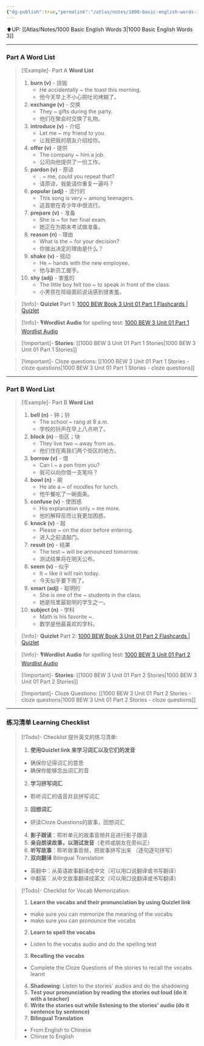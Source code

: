 ```yaml
---
{"dg-publish":true,"permalink":"/atlas/notes/1000-basic-english-words-3-unit-01/"}
---
```


⬆️UP: [[Atlas/Notes/1000 Basic English Words 3\|1000 Basic English Words 3]]

---
### Part A Word List

> [!Example]- Part A **Word List**
> 1. **burn (v)** - 烧毁
>     - He accidentally ~ the toast this morning.  
>     - 他今天早上不小心把吐司烤糊了。
> 2. **exchange (v)** - 交换
>     -  They ~ gifts during the party.  
>     - 他们在聚会时交换了礼物。
> 3. **introduce (v)** - 介绍
>     - Let me ~ my friend to you.  
>     - 让我把我的朋友介绍给你。
> 4. **offer (v)** - 提供
>     - The company ~ him a job.  
>     - 公司向他提供了一份工作。
> 5. **pardon (v)** - 原谅
>     - . ~ me, could you repeat that?  
>     - 请原谅，我能请你重复一遍吗？
> 6. **popular (adj)** - 流行的
>     - This song is very ~ among teenagers.  
>     - 这首歌在青少年中很流行。
> 7. **prepare (v)** - 准备
>     - She is ~ for her final exam.  
>     - 她正在为期末考试做准备。
> 8. **reason (n)** - 理由
>     - What is the ~ for your decision?  
>     - 你做出决定的理由是什么？
> 9. **shake (v)** - 摇动
>     - He ~ hands with the new employee.  
>     - 他与新员工握手。
> 10. **shy (adj)** - 害羞的
>     - The little boy felt too ~ to speak in front of the class.  
>     - 小男孩在班级面前说话感到很害羞。

> [!info]- **Quizlet** Part 1: [1000 BEW Book 3 Unit 01 Part 1 Flashcards | Quizlet](https://quizlet.com/my/1060403835/1000-bew-book-3-unit-01-part-1-flash-cards/?i=1vbzw5&x=1jqt)

> [!info]- 🎙️**Wordlist Audio** for spelling test: [1000 BEW 3 Unit 01 Part 1 Wordlist Audio]()

> [!important]- **Stories**: [[1000 BEW 3 Unit 01 Part 1 Stories\|1000 BEW 3 Unit 01 Part 1 Stories]]

> [!important]- Cloze questions: [[1000 BEW 3 Unit 01 Part 1 Stories - cloze questions\|1000 BEW 3 Unit 01 Part 1 Stories - cloze questions]]

---
### Part B Word List


> [!Example]- Part B **Word List**
> 1. **bell (n)** - 钟；铃
>     - The school ~ rang at 8 a.m.  
>     - 学校的铃声在早上八点响了。
> 2. **block (n)** - 街区；块
>     - They live two ~ away from us.  
>     - 他们住在离我们两个街区的地方。
> 3. **borrow (v)** - 借
>     - Can I ~ a pen from you?  
>     - 我可以向你借一支笔吗？
> 4. **bowl (n)** - 碗
>     - He ate a ~ of noodles for lunch.  
>     - 他午餐吃了一碗面条。
> 5. **confuse (v)** - 使困惑
>     - His explanation only ~ me more.  
>     - 他的解释反而让我更加困惑。
> 6. **knock (v)** - 敲
>     - Please ~ on the door before entering.  
>     - 进入之前请敲门。
> 7. **result (n)** - 结果
>     - The test ~ will be announced tomorrow.  
>     - 测试结果将在明天公布。
> 8. **seem (v)** - 似乎
>     - It ~ like it will rain today.  
>     - 今天似乎要下雨了。
> 9. **smart (adj)** - 聪明的
>     - She is one of the ~ students in the class.  
>     - 她是班里最聪明的学生之一。
> 10. **subject (n)** - 学科
>     - Math is his favorite ~.   
>     - 数学是他最喜欢的学科。

> [!info]- **Quizlet** Part 2: [1000 BEW Book 3 Unit 01 Part 2 Flashcards | Quizlet](https://quizlet.com/my/1060404276/1000-bew-book-3-unit-01-part-2-flash-cards/?i=1vbzw5&x=1jqt)

> [!info]- 🎙️**Wordlist Audio** for spelling test: [1000 BEW 3 Unit 01 Part 2 Wordlist Audio]()

> [!important]- **Stories**: [[1000 BEW 3 Unit 01 Part 2 Stories\|1000 BEW 3 Unit 01 Part 2 Stories]]

> [!important]- Cloze Questions: [[1000 BEW 3 Unit 01 Part 2 Stories - cloze questions\|1000 BEW 3 Unit 01 Part 2 Stories - cloze questions]]

---
### 练习清单 Learning Checklist

> [!Todo]- Checklist 提升英文的练习清单:
> 1. **使用Quizlet link 来学习词汇以及它们的发音** 
>	- 确保你记得词汇的意思 
>	- 确保你能够念出词汇的音 
> 2. **学习拼写词汇** 
>	- 聆听词汇的语音并且拼写词汇 
> 3. **回想词汇**
>	- 研读Cloze Questions的故事，回想词汇 
> 4. **影子跟读**：聆听单元的故事音频并且进行影子跟读 
> 5. **亲自朗读故事，以测试发音**（老师或朋友在旁纠正）
> 6. **听写故事**：聆听故事音频，把故事拼写出来 （逐句逐句拼写）
> 7. **双向翻译** Bilingual Translation 
>	- 英翻中：从英语故事翻译成中文（可以用口说翻译或书写翻译）
>	- 中翻英：从中文故事翻译成英文（可以用口说翻译或书写翻译）

> [!Todo]- Checklist for Vocab Memorization:
> 
> 1. **Learn the vocabs and their pronunciation by using Quizlet link**
>	- make sure you can memorize the meaning of the vocabs
>	- make sure you can pronounce the vocabs
> 2. **Learn to spell the vocabs**
>	- Listen to the vocabs audio and do the spelling test
> 3. **Recalling the vocabs**
>	- Complete the Cloze Questions of the stories to recall the vocabs learnt
> 4. **Shadowing**: Listen to the stories' audios and do the shadowing
> 5. **Test your pronunciation by reading the stories out loud (do it with a teacher)**
> 6. **Write the stories out while listening to the stories' audio (do it sentence by sentence)**
> 7. **Bilingual Translation** 
> 	- From English to Chinese
> 	- Chinse to English

